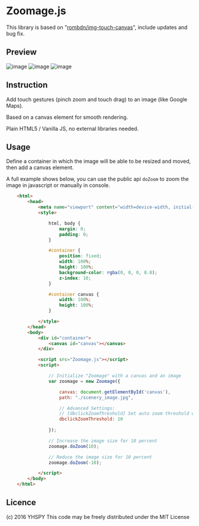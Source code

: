 Zoomage.js
================

This library is based on "[rombdn/img-touch-canvas](https://github.com/rombdn/img-touch-canvas)", include updates and bug fix.


Preview
------------

![image](https://github.com/Becavalier/Zoomage.js/blob/master/preview/preview-dbclick.gif?raw=true)
![image](https://github.com/Becavalier/Zoomage.js/blob/master/preview/preview-zoom.gif?raw=true)
![image](https://github.com/Becavalier/Zoomage.js/blob/master/preview/preview-drag.gif?raw=true)

Instruction
------------

Add touch gestures (pinch zoom and touch drag) to an image (like Google Maps).

Based on a canvas element for smooth rendering.

Plain HTML5 / Vanilla JS, no external libraries needed.


Usage
------------

Define a container in which the image will be able to be resized and moved, then add a canvas element.

A full example shows below, you can use the public api `doZoom` to zoom the image in javascript or manually in console.

```html
    <html>
        <head>
            <meta name="viewport" content="width=device-width, initial-scale=1" />
            <style>

                html, body {
                    margin: 0;
                    padding: 0;
                }

                #container {
                    position: fixed;
                    width: 100%;
                    height: 100%;
                    background-color: rgba(0, 0, 0, 0.8);  
                    z-index: 10;
                }

                #container canvas {
                    width: 100%;
                    height: 100%;
                } 

            </style>
        </head>
        <body>
            <div id="container">
                <canvas id="canvas"></canvas>
            </div>

            <script src="Zoomage.js"></script>
            <script>

                // Initialize "Zoomage" with a canvas and an image
                var zoomage = new Zoomage({

                    canvas: document.getElementById('canvas'),
                    path: "./scenery_image.jpg",

                    // Advanced Settings:
                    // [dbclickZoomThreshold] Set auto zoom threshold when double click on the image
                    dbclickZoomThreshold: 10
                    
                });

                // Increase the image size for 10 percent
                zoomage.doZoom(10);

                // Reduce the image size for 10 percent
                zoomage.doZoom(-10);

            </script>
        </body>
    </html>
```

Licence
------------
(c) 2016 YHSPY
This code may be freely distributed under the MIT License